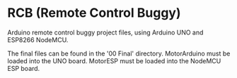 # RCB (Remote Control Buggy)
Arduino remote control buggy project files, using Arduino UNO and ESP8266 NodeMCU.

The final files can be found in the '00 Final' directory. 
MotorArduino must be loaded into the UNO board. 
MotorESP must be loaded into the NodeMCU ESP board.
